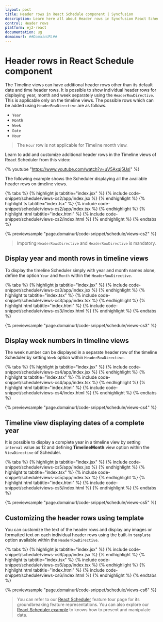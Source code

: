 ```yaml
---
layout: post
title: Header rows in React Schedule component | Syncfusion
description: Learn here all about Header rows in Syncfusion React Schedule component of Syncfusion Essential JS 2 and more.
control: Header rows 
platform: ej2-react
documentation: ug
domainurl: ##DomainURL##
---
```


# Header rows in React Schedule component

The Timeline views can have additional header rows other than its default date and time header rows. It is possible to show individual header rows for displaying year, month and week separately using the `HeaderRowDirective`. This is applicable only on the timeline views. The possible rows which can be added using `HeaderRowDirective` are as follows.

* `Year`
* `Month`
* `Week`
* `Date`
* `Hour`

> The `Hour` row is not applicable for Timeline month view.

Learn to add and customize additional header rows in the Timeline views of React Scheduler from this video:

{% youtube "https://www.youtube.com/watch?v=uV5Axqj5UsI" %}

The following example shows the Scheduler displaying all the available header rows on timeline views.

{% tabs %}
{% highlight js tabtitle="index.jsx" %}
{% include code-snippet/schedule/views-cs2/app/index.jsx %}
{% endhighlight %}
{% highlight ts tabtitle="index.tsx" %}
{% include code-snippet/schedule/views-cs2/app/index.tsx %}
{% endhighlight %}
{% highlight html tabtitle="index.html" %}
{% include code-snippet/schedule/views-cs2/index.html %}
{% endhighlight %}
{% endtabs %}
        
{% previewsample "page.domainurl/code-snippet/schedule/views-cs2" %}

> Importing `HeaderRowsDirective` and `HeaderRowDirective` is mandatory.

## Display year and month rows in timeline views

To display the timeline Scheduler simply with year and month names alone, define the option `Year` and `Month` within the `HeaderRowDirective`.

{% tabs %}
{% highlight js tabtitle="index.jsx" %}
{% include code-snippet/schedule/views-cs3/app/index.jsx %}
{% endhighlight %}
{% highlight ts tabtitle="index.tsx" %}
{% include code-snippet/schedule/views-cs3/app/index.tsx %}
{% endhighlight %}
{% highlight html tabtitle="index.html" %}
{% include code-snippet/schedule/views-cs3/index.html %}
{% endhighlight %}
{% endtabs %}
        
{% previewsample "page.domainurl/code-snippet/schedule/views-cs3" %}

## Display week numbers in timeline views

The week number can be displayed in a separate header row of the timeline Scheduler by setting `Week` option within `HeaderRowDirective`.

{% tabs %}
{% highlight js tabtitle="index.jsx" %}
{% include code-snippet/schedule/views-cs4/app/index.jsx %}
{% endhighlight %}
{% highlight ts tabtitle="index.tsx" %}
{% include code-snippet/schedule/views-cs4/app/index.tsx %}
{% endhighlight %}
{% highlight html tabtitle="index.html" %}
{% include code-snippet/schedule/views-cs4/index.html %}
{% endhighlight %}
{% endtabs %}
        
{% previewsample "page.domainurl/code-snippet/schedule/views-cs4" %}

## Timeline view displaying dates of a complete year

It is possible to display a complete year in a timeline view by setting `interval` value as 12 and defining **TimelineMonth** view option within the `ViewDirective` of Scheduler.

{% tabs %}
{% highlight js tabtitle="index.jsx" %}
{% include code-snippet/schedule/views-cs5/app/index.jsx %}
{% endhighlight %}
{% highlight ts tabtitle="index.tsx" %}
{% include code-snippet/schedule/views-cs5/app/index.tsx %}
{% endhighlight %}
{% highlight html tabtitle="index.html" %}
{% include code-snippet/schedule/views-cs5/index.html %}
{% endhighlight %}
{% endtabs %}
        
{% previewsample "page.domainurl/code-snippet/schedule/views-cs5" %}

## Customizing the header rows using template

You can customize the text of the header rows and display any images or formatted text on each individual header rows using the built-in `template` option available within the `HeaderRowDirective`.

{% tabs %}
{% highlight js tabtitle="index.jsx" %}
{% include code-snippet/schedule/views-cs6/app/index.jsx %}
{% endhighlight %}
{% highlight ts tabtitle="index.tsx" %}
{% include code-snippet/schedule/views-cs6/app/index.tsx %}
{% endhighlight %}
{% highlight html tabtitle="index.html" %}
{% include code-snippet/schedule/views-cs6/index.html %}
{% endhighlight %}
{% endtabs %}
        
{% previewsample "page.domainurl/code-snippet/schedule/views-cs6" %}

> You can refer to our [React Scheduler](https://www.syncfusion.com/react-ui-components/react-scheduler) feature tour page for its groundbreaking feature representations. You can also explore our [React Scheduler example](https://ej2.syncfusion.com/react/demos/#/material/schedule/overview) to knows how to present and manipulate data.
